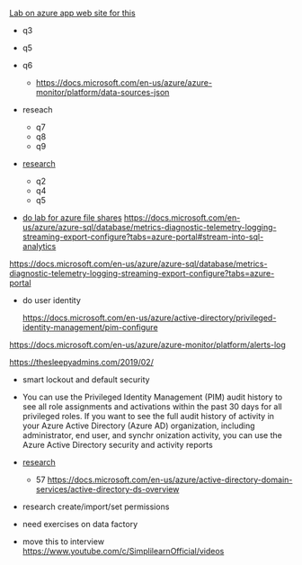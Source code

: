[Lab on azure app web site for this](https://www.examtopics.com/exams/microsoft/az-304/view/) 
* q3
* q5
* q6
  * https://docs.microsoft.com/en-us/azure/azure-monitor/platform/data-sources-json

* reseach 
  * q7
  * q8
  * q9

* [research](https://www.examtopics.com/exams/microsoft/az-304/view/4/)
  * q2
  * q4
  * q5


* [do lab for azure file shares](https://docs.microsoft.com/en-us/azure/storage/files/)
https://docs.microsoft.com/en-us/azure/azure-sql/database/metrics-diagnostic-telemetry-logging-streaming-export-configure?tabs=azure-portal#stream-into-sql-analytics

https://docs.microsoft.com/en-us/azure/azure-sql/database/metrics-diagnostic-telemetry-logging-streaming-export-configure?tabs=azure-portal

* do user identity 

  https://docs.microsoft.com/en-us/azure/active-directory/privileged-identity-management/pim-configure

 
 https://docs.microsoft.com/en-us/azure/azure-monitor/platform/alerts-log
  


https://thesleepyadmins.com/2019/02/

* smart lockout and default security
* You can use the Privileged Identity Management (PIM) audit history to see all role assignments and activations within the past 30 days for all privileged roles. If you want to see the full audit history of activity in your Azure Active Directory (Azure AD) organization, including administrator, end user, and synchr
onization activity, you can use the Azure Active Directory security and activity reports

* [research](https://www.examtopics.com/exams/microsoft/az-304/view/15/)
  * 57
https://docs.microsoft.com/en-us/azure/active-directory-domain-services/active-directory-ds-overview

* research create/import/set permissions








* need exercises on data factory

* move this to interview
  https://www.youtube.com/c/SimplilearnOfficial/videos